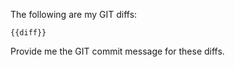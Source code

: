 The following are my GIT diffs:

~~~~~~~~
{{diff}}
~~~~~~~~

Provide me the GIT commit message for these diffs.
